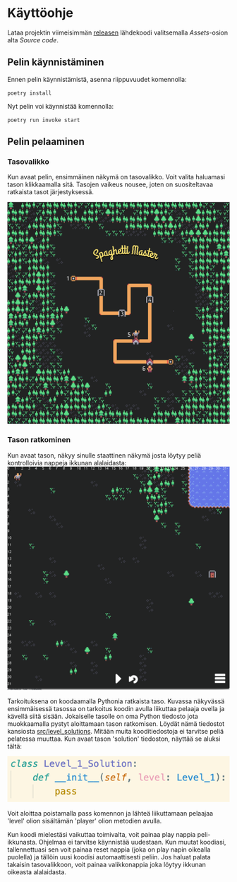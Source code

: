 # Käyttöohje

Lataa projektin viimeisimmän [releasen](https://github.com/enkomat/ot-harjoitustyo/releases) lähdekoodi valitsemalla _Assets_-osion alta _Source code_.

## Pelin käynnistäminen

Ennen pelin käynnistämistä, asenna riippuvuudet komennolla:

```
poetry install
```

Nyt pelin voi käynnistää komennolla:

```
poetry run invoke start
```

## Pelin pelaaminen

### Tasovalikko
Kun avaat pelin, ensimmäinen näkymä on tasovalikko. Voit valita haluamasi tason klikkaamalla sitä. Tasojen vaikeus nousee, joten on suositeltavaa ratkaista tasot järjestyksessä.

![](https://raw.githubusercontent.com/enkomat/ot-harjoitustyo/master/dokumentaatio/main_menu.png)

### Tason ratkominen
Kun avaat tason, näkyy sinulle staattinen näkymä josta löytyy peliä kontrolloivia nappeja ikkunan alalaidasta:
![](https://raw.githubusercontent.com/enkomat/ot-harjoitustyo/master/dokumentaatio/play_level.png)

Tarkoituksena on koodaamalla Pythonia ratkaista taso. Kuvassa näkyvässä ensimmäisessä tasossa on tarkoitus koodin avulla liikuttaa pelaaja ovella ja kävellä siitä sisään. Jokaiselle tasolle on oma Python tiedosto jota muokkaamalla pystyt aloittamaan tason ratkomisen. Löydät nämä tiedostot kansiosta [src/level_solutions](https://github.com/enkomat/ot-harjoitustyo/tree/master/spaghetti/src/level_solutions). Mitään muita kooditiedostoja ei tarvitse peliä pelatessa muuttaa. Kun avaat tason 'solution' tiedoston, näyttää se aluksi tältä:

![](https://raw.githubusercontent.com/enkomat/ot-harjoitustyo/master/dokumentaatio/solution_code_1.png)

Voit aloittaa poistamalla pass komennon ja lähteä liikuttamaan pelaajaa 'level' olion sisältämän 'player' olion metodien avulla.

Kun koodi mielestäsi vaikuttaa toimivalta, voit painaa play nappia peli-ikkunasta. Ohjelmaa ei tarvitse käynnistää uudestaan. Kun muutat koodiasi, tallennettuasi sen voit painaa reset nappia (joka on play napin oikealla puolella) ja tällöin uusi koodisi automaattisesti peliin. Jos haluat palata takaisin tasovalikkoon, voit painaa valikkonappia joka löytyy ikkunan oikeasta alalaidasta.



